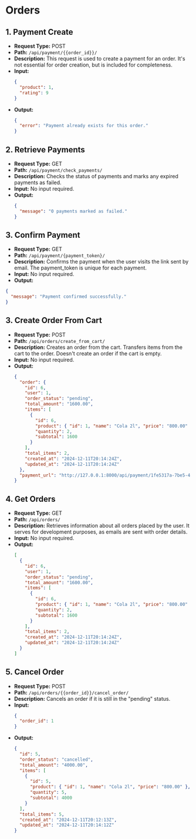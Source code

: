 # Orders

## 1. Payment Create
- **Request Type:** POST
- **Path:** `/api/payment/{{order_id}}/`
- **Description:** This request is used to create a payment for an order. It's not essential for order creation, but is included for completeness.
- **Input:**
  ```json
  {
    "product": 1,
    "rating": 9
  }
  ```
- **Output:**
  ```json
  {
    "error": "Payment already exists for this order."
  }
  ```

## 2. Retrieve Payments
- **Request Type:** GET
- **Path:** `/api/payment/check_payments/`
- **Description:** Checks the status of payments and marks any expired payments as failed.
- **Input:** No input required.
- **Output:**
  ```json
  {
    "message": "0 payments marked as failed."
  }
  ```
## 3. Confirm Payment
- **Request Type:** GET
- **Path:** `/api/payment/{payment_token}/`
- **Description:** Confirms the payment when the user visits the link sent by email. The payment_token is unique for each payment.
- **Input:** No input required.
- **Output:**
```json
{
  "message": "Payment confirmed successfully."
}
```

## 3. Create Order From Cart
- **Request Type:** POST
- **Path:** `/api/orders/create_from_cart/`
- **Description:** Creates an order from the cart. Transfers items from the cart to the order. Doesn't create an order if the cart is empty.
- **Input:** No input required.
- **Output:**
  ```json
  {
    "order": {
      "id": 6,
      "user": 1,
      "order_status": "pending",
      "total_amount": "1600.00",
      "items": [
        {
          "id": 6,
          "product": { "id": 1, "name": "Cola 2l", "price": "800.00" },
          "quantity": 2,
          "subtotal": 1600
        }
      ],
      "total_items": 2,
      "created_at": "2024-12-11T20:14:24Z",
      "updated_at": "2024-12-11T20:14:24Z"
    },
    "payment_url": "http://127.0.0.1:8000/api/payment/1fe5317a-7be5-4ef3-8ae8-ac7d95e500b6/"
  }
  ```

## 4. Get Orders
- **Request Type:** GET
- **Path:** `/api/orders/`
- **Description:** Retrieves information about all orders placed by the user. It serves for development purposes, as emails are sent with order details.
- **Input:** No input required.
- **Output:**
  ```json
  [
    {
      "id": 6,
      "user": 1,
      "order_status": "pending",
      "total_amount": "1600.00",
      "items": [
        {
          "id": 6,
          "product": { "id": 1, "name": "Cola 2l", "price": "800.00" },
          "quantity": 2,
          "subtotal": 1600
        }
      ],
      "total_items": 2,
      "created_at": "2024-12-11T20:14:24Z",
      "updated_at": "2024-12-11T20:14:24Z"
    }
  ]
  ```

## 5. Cancel Order
- **Request Type:** POST
- **Path:** `/api/orders/{{order_id}}/cancel_order/`
- **Description:** Cancels an order if it is still in the "pending" status.
- **Input:**
  ```json
  {
    "order_id": 1
  }
  ```
- **Output:**
  ```json
  {
    "id": 5,
    "order_status": "cancelled",
    "total_amount": "4000.00",
    "items": [
      {
        "id": 5,
        "product": { "id": 1, "name": "Cola 2l", "price": "800.00" },
        "quantity": 5,
        "subtotal": 4000
      }
    ],
    "total_items": 5,
    "created_at": "2024-12-11T20:12:13Z",
    "updated_at": "2024-12-11T20:14:12Z"
  }
  ```

